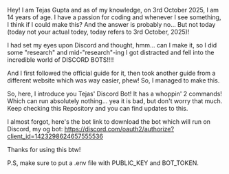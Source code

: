 Hey! I am Tejas Gupta and as of my knowledge, on 3rd October 2025, I am 14 years of age. I have a passion for coding and whenever I see something, I think if I could make this? And the answer is probably no... But not today (today not your actual todey, today refers to 3rd October, 2025)!

I had set my eyes upon Discord and thought, hmm... can I make it, so I did some "research" and mid-"research"-ing I got distracted and fell into the incredible world of DISCORD BOTS!!!!

And I first followed the official guide for it, then took another guide from a different website which was way easier, phew! So, I managed to make this.

So, here, I introduce you Tejas' Discord Bot! It has a whoppin' 2 commands! Which can run absolutely nothing... yea it is bad, but don't worry that much. Keep checking this Repository and you can find updates to this.

I almost forgot, here's the bot link to download the bot which will run on Discord, my og bot: https://discord.com/oauth2/authorize?client_id=1423298624657555536

Thanks for using this btw!

P.S, make sure to put a .env file with PUBLIC_KEY and BOT_TOKEN.